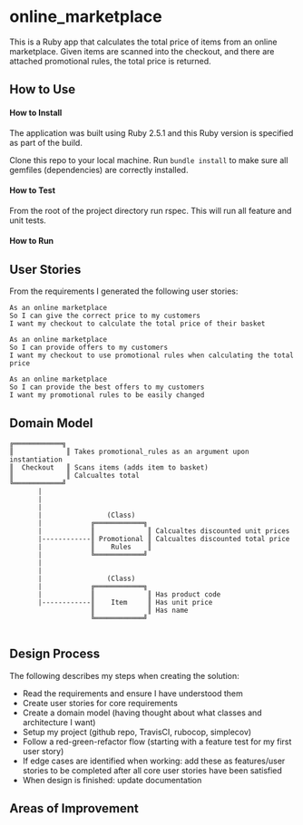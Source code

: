 # online_marketplace

This is a Ruby app that calculates the total price of items from an online marketplace. Given items are scanned into the checkout, and there are attached promotional rules, the total price is returned.

## How to Use

#### How to Install

The application was built using Ruby 2.5.1 and this Ruby version is specified as part of the build.

Clone this repo to your local machine. Run `bundle install` to make sure all gemfiles (dependencies) are correctly installed.

#### How to Test

From the root of the project directory run rspec. This will run all feature and unit tests.

#### How to Run


## User Stories

From the requirements I generated the following user stories:

```
As an online marketplace
So I can give the correct price to my customers
I want my checkout to calculate the total price of their basket

As an online marketplace
So I can provide offers to my customers
I want my checkout to use promotional rules when calculating the total price

As an online marketplace
So I can provide the best offers to my customers
I want my promotional rules to be easily changed
```

## Domain Model

```
╔════════════╗  
║             ║ Takes promotional_rules as an argument upon instantiation
║  Checkout   ║ Scans items (adds item to basket)    
║             ║ Calcualtes total
╚════════════╝
       |
       |
       |
       |                (Class)
       |            ╔════════════╗
       |            ║             ║ Calcualtes discounted unit prices
       |------------║ Promotional ║ Calcualtes discounted total price
       |            ║    Rules    ║ 
       |            ╚════════════╝
       |                   
       |                   
       |                (Class)              
       |            ╔════════════╗     
       |            ║             ║ Has product code 
       |------------║    Item     ║ Has unit price
                    ║             ║ Has name   
                    ╚════════════╝ 
                                         
```

## Design Process

The following describes my steps when creating the solution:

- Read the requirements and ensure I have understood them
- Create user stories for core requirements
- Create a domain model (having thought about what classes and architecture I want)
- Setup my project (github repo, TravisCI, rubocop, simplecov)
- Follow a red-green-refactor flow (starting with a feature test for my first user story)
- If edge cases are identified when working: add these as features/user stories to be completed after all core user stories have been satisfied
- When design is finished: update documentation

## Areas of Improvement


